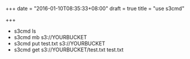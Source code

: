 +++
date = "2016-01-10T08:35:33+08:00"
draft = true
title = "use s3cmd"

+++



* s3cmd ls
* s3cmd mb s3://YOURBUCKET
* s3cmd put test.txt s3://YOURBUCKET
* s3cmd get s3://YOURBUCKET/test.txt test.txt
